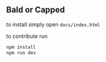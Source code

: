 ## Bald or Capped

to install simply open ```docs/index.html```

to contribute run

```javascript
npm install
npm run dev
```